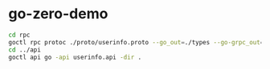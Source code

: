 # go-zero-demo

```bash
cd rpc
goctl rpc protoc ./proto/userinfo.proto --go_out=./types --go-grpc_out=./types --zrpc_out=.
cd ../api
goctl api go -api userinfo.api -dir .
```
